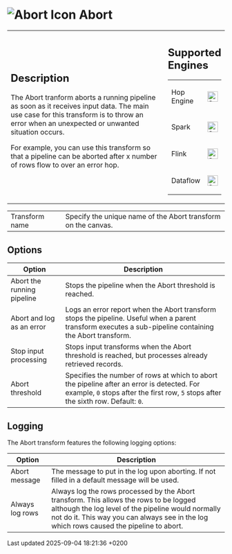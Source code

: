 <div id="header">

# <span class="image image-doc-icon">![Abort Icon](../assets/images/transforms/icons/abort.svg)</span> Abort

</div>

<div id="content">

<div id="preamble">

<div class="sectionbody">

<table>
<colgroup>
<col style="width: 75%" />
<col style="width: 25%" />
</colgroup>
<tbody>
<tr class="odd">
<td><div class="content">
<div class="sect1">
<h2 id="_description">Description</h2>
<div class="sectionbody">
<div class="paragraph">
<p>The Abort tranform aborts a running pipeline as soon as it receives input data. The main use case for this transform is to throw an error when an unexpected or unwanted situation occurs.</p>
</div>
<div class="paragraph">
<p>For example, you can use this transform so that a pipeline can be aborted after x number of rows flow to over an error hop.</p>
</div>
</div>
</div>
</div></td>
<td><div class="content">
<div class="sect1">
<h2 id="_supported_engines">Supported Engines</h2>
<div class="sectionbody">
<table>
<tbody>
<tr class="odd">
<td><p>Hop Engine</p></td>
<td><div class="content">
<div class="paragraph">
<p><span class="image"><img src="../assets/images/check_mark.svg" alt="Supported" width="24" /></span></p>
</div>
</div></td>
</tr>
<tr class="even">
<td><p>Spark</p></td>
<td><div class="content">
<div class="paragraph">
<p><span class="image"><img src="../assets/images/check_mark.svg" alt="Supported" width="24" /></span></p>
</div>
</div></td>
</tr>
<tr class="odd">
<td><p>Flink</p></td>
<td><div class="content">
<div class="paragraph">
<p><span class="image"><img src="../assets/images/check_mark.svg" alt="Supported" width="24" /></span></p>
</div>
</div></td>
</tr>
<tr class="even">
<td><p>Dataflow</p></td>
<td><div class="content">
<div class="paragraph">
<p><span class="image"><img src="../assets/images/check_mark.svg" alt="Supported" width="24" /></span></p>
</div>
</div></td>
</tr>
</tbody>
</table>
</div>
</div>
</div></td>
</tr>
</tbody>
</table>

|                |                                                               |
| -------------- | ------------------------------------------------------------- |
| Transform name | Specify the unique name of the Abort transform on the canvas. |

</div>

</div>

<div class="sect1">

## Options

<div class="sectionbody">

| Option                     | Description                                                                                                                                                                      |
| -------------------------- | -------------------------------------------------------------------------------------------------------------------------------------------------------------------------------- |
| Abort the running pipeline | Stops the pipeline when the Abort threshold is reached.                                                                                                                          |
| Abort and log as an error  | Logs an error report when the Abort transform stops the pipeline. Useful when a parent transform executes a sub-pipeline containing the Abort transform.                         |
| Stop input processing      | Stops input transforms when the Abort threshold is reached, but processes already retrieved records.                                                                             |
| Abort threshold            | Specifies the number of rows at which to abort the pipeline after an error is detected. For example, `0` stops after the first row, `5` stops after the sixth row. Default: `0`. |

</div>

</div>

<div class="sect1">

## Logging

<div class="sectionbody">

<div class="paragraph">

The Abort transform features the following logging options:

</div>

| Option          | Description                                                                                                                                                                                                                              |
| --------------- | ---------------------------------------------------------------------------------------------------------------------------------------------------------------------------------------------------------------------------------------- |
| Abort message   | The message to put in the log upon aborting. If not filled in a default message will be used.                                                                                                                                            |
| Always log rows | Always log the rows processed by the Abort transform. This allows the rows to be logged although the log level of the pipeline would normally not do it. This way you can always see in the log which rows caused the pipeline to abort. |

</div>

</div>

</div>

<div id="footer">

<div id="footer-text">

Last updated 2025-09-04 18:21:36 +0200

</div>

</div>
